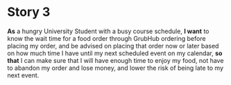# Story 3
**As** a hungry University Student with a busy course schedule, **I want** to know the wait time for a food order through GrubHub ordering before placing my order, and be advised on placing that order now or later based on how much time I have until my next scheduled event on my calendar, **so that** I can make sure that I will have enough time to enjoy my food, not have to abandon my order and lose money, and lower the risk of being late to my next event. 
